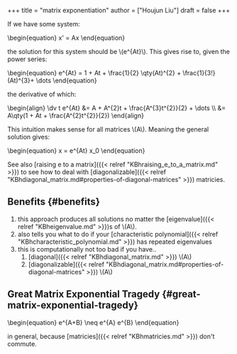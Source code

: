 +++
title = "matrix exponentiation"
author = ["Houjun Liu"]
draft = false
+++

If we have some system:

\begin{equation}
x' = Ax
\end{equation}

the solution for this system should be \\(e^{At}\\). This gives rise to, given the power series:

\begin{equation}
e^{At} = 1 + At + \frac{1}{2} \qty(At)^{2} + \frac{1}{3!} (At)^{3}+ \dots
\end{equation}

the derivative of which:

\begin{align}
\dv t e^{At} &= A + A^{2}t + \frac{A^{3}t^{2}}{2} + \dots   \\\\
&= A\qty(1 + At + \frac{A^{2}t^{2}}{2})
\end{align}

This intuition makes sense for all matrices \\(A\\). Meaning the general solution gives:

\begin{equation}
x = e^{At} x\_0
\end{equation}

See also [raising e to a matrix]({{< relref "KBhraising_e_to_a_matrix.md" >}}) to see how to deal with [diagonalizable]({{< relref "KBhdiagonal_matrix.md#properties-of-diagonal-matrices" >}}) matricies.


## Benefits {#benefits}

1.  this approach produces all solutions no matter the [eigenvalue]({{< relref "KBheigenvalue.md" >}})s of \\(A\\).
2.  also tells you what to do if your [characteristic polynomial]({{< relref "KBhcharacteristic_polynomial.md" >}}) has repeated eigenvalues
3.  this is computationally not too bad if you have..
    1.  [diagonal]({{< relref "KBhdiagonal_matrix.md" >}}) \\(A\\)
    2.  [diagonalizable]({{< relref "KBhdiagonal_matrix.md#properties-of-diagonal-matrices" >}}) \\(A\\)


## Great Matrix Exponential Tragedy {#great-matrix-exponential-tragedy}

\begin{equation}
e^{A+B} \neq e^{A} e^{B}
\end{equation}

in general, because [matricies]({{< relref "KBhmatricies.md" >}}) don't commute.
